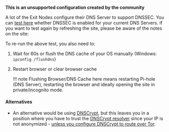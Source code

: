 **This is an unsupported configuration created by the community**

A lot of the Exit Nodes configure their DNS Server to support DNSSEC. You can [test here](https://wander.science/projects/dns/dnssec-resolver-test/) whether DNSSEC is enabled for your current DNS Servers.
If you want to test again by refreshing the site, please be aware of the notes on the site:

To re-run the above test, you also need to:

1. Wait for 60s or flush the DNS cache of your OS manually (Windows: `ipconfig /flushdns`)
2. Restart browser or clear browser cache

    !!! note
        Flushing Browser/DNS Cache here means restarting Pi-hole (DNS Server), restarting the browser and ideally opening the site in private/incognito mode.

#### Alternatives

* An alternative would be using [DNSCrypt](https://github.com/pi-hole/pi-hole/wiki/DNSCrypt), but this leaves you in a position where you have to trust the [DNSCrypt resolver](https://www.dnscrypt.org/dnscrypt-resolvers.html) since your IP is not anonymized - [unless you configure DNSCrypt to route over Tor](https://github.com/DNSCrypt/dnscrypt-proxy/issues/399#issuecomment-214329222).
